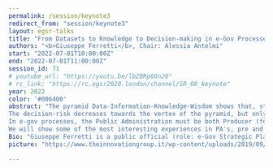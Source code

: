 ```yaml
---
permalink: /session/keynote3
redirect_from: "session/keynote3"
layout: egsr-talks
title: "From Datasets to Knowledge to Decision-making in e-Gov Processes: Best Practices in Public Administrations."
authors: "<b>Giuseppe Ferretti</b>, Chair: Alessia Antelmi"
start: "2022-07-01T10:00:00Z"
end: "2022-07-01T11:00:00Z"
session_id: 71
# youtube_url: "https://youtu.be/lbZBRp6Gn20"
# rc_link: "https://rc.egsr2020.london/channel/SR_08_keynote"
year: 2022
color: '#006400'
abstract: "The pyramid Data-Information-Knowledge-Wisdom shows that, starting from the base, the incremental elaboration at each level is useful to accumulate the experience that allows decision-making processes in every organization, public or private. 
The decision-risk decreases towards the vertex of the pyramid, but only if the value and the quality of the base (data) is high and if the security is granted: there is a need for a continuous attention to standardization and regulation about this, expecially in Health, Social and Environment sectors. 
In e-gov processes, the Public Administration must be both Producer (for citizens, enterprises, professionals and other PA's) and Consumer (e.g. by interoperability with other PA's or by using Research tools and prototypes) of high quality open data, compliant with privacy and transparency. 
We will show some of the most interesting experiences in PA's, pre and post pandemic, at european, national and regional level, originated by citizen's contests or by decision-maker actions. "
Bio: "Giuseppe Ferretti is a public official (role: e-Gov Strategic Planner, supporting the coordination and promotion of e-government policies and smart communities) for Digital Transition Special Office at Campania Regional Government (Napoli, Italy), dealing with the state-of-the art Digital Services and best practices for a region of 6.000.000 resident people, more populated than many UE nations. 30 years demonstrated experiences in ICT leader roles, both in Industry and Public Administration, his physical brain was made in Italy (Napoli) and runs unstopped since 0,5+ centuries ago. "
picture: "https://www.theinnovationgroup.it/wp-content/uploads/2019/09/Ferretti.jpg"

---
```

